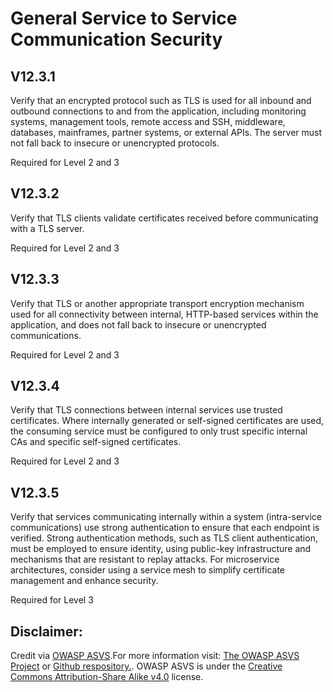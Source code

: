 #  General Service to Service Communication Security
## V12.3.1

Verify that an encrypted protocol such as TLS is used for all inbound and outbound connections to and from the application, including monitoring systems, management tools, remote access and SSH, middleware, databases, mainframes, partner systems, or external APIs. The server must not fall back to insecure or unencrypted protocols.

Required for Level 2 and 3

## V12.3.2

Verify that TLS clients validate certificates received before communicating with a TLS server.

Required for Level 2 and 3

## V12.3.3

Verify that TLS or another appropriate transport encryption mechanism used for all connectivity between internal, HTTP-based services within the application, and does not fall back to insecure or unencrypted communications.

Required for Level 2 and 3

## V12.3.4

Verify that TLS connections between internal services use trusted certificates. Where internally generated or self-signed certificates are used, the consuming service must be configured to only trust specific internal CAs and specific self-signed certificates.

Required for Level 2 and 3

## V12.3.5

Verify that services communicating internally within a system (intra-service communications) use strong authentication to ensure that each endpoint is verified. Strong authentication methods, such as TLS client authentication, must be employed to ensure identity, using public-key infrastructure and mechanisms that are resistant to replay attacks. For microservice architectures, consider using a service mesh to simplify certificate management and enhance security.

Required for Level 3

## Disclaimer:

Credit via [OWASP ASVS](https://owasp.org/www-project-application-security-verification-standard/).For more information visit: [The OWASP ASVS Project](https://owasp.org/www-project-application-security-verification-standard/) or [Github respository.](https://github.com/OWASP/ASVS). OWASP ASVS is under the [Creative Commons Attribution-Share Alike v4.0](https://github.com/OWASP/ASVS/blob/v5.0.0/LICENSE.md) license.

